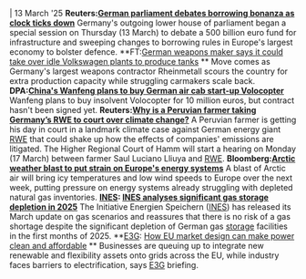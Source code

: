 | 13 March '25
**Reuters:[German parliament debates borrowing bonanza as clock ticks down](https://www.reuters.com/world/europe/german-parliament-debate-borrowing-bonanza-clock-ticks-down-2025-03-13/)**
Germany's outgoing lower house of parliament began a special session on Thursday (13 March) to debate a 500 billion euro fund for infrastructure and sweeping changes to borrowing rules in Europe's largest economy to bolster defence.
**FT:[German weapons maker says it could take over idle Volkswagen plants to produce tanks](https://www.ft.com/content/f4bb94b3-afba-4661-812b-bbba26d0f7ec) **
Move comes as Germany's largest weapons contractor Rheinmetall scours the country for extra production capacity while struggling carmakers scale back.
**DPA:[China's Wanfeng plans to buy German air cab start-up Volocopter](https://www.msn.com/en-gb/money/other/china-s-wanfeng-plans-to-buy-german-air-cab-start-up-volocopter/ar-AA1ALMTb)**
Wanfeng plans to buy insolvent Volocopter for 10 million euros, but contract hasn't been signed yet.
**Reuters:[Why is a Peruvian farmer taking Germany’s RWE to court over climate change?](https://www.reuters.com/sustainability/climate-energy/why-is-peruvian-farmer-taking-germanys-rwe-court-over-climate-change-2025-03-13/)**
A Peruvian farmer is getting his day in court in a landmark climate case against German energy giant [RWE](https://www.cleanenergywire.org/experts/rwe-ag) that could shake up how the effects of companies' emissions are litigated. The Higher Regional Court of Hamm will start a hearing on Monday (17 March) between farmer Saul Luciano Lliuya and [RWE](https://www.cleanenergywire.org/experts/rwe-ag).
**Bloomberg:[Arctic weather blast to put strain on Europe's energy systems](https://www.bloomberg.com/news/articles/2025-03-13/arctic-weather-blast-to-put-strain-on-europe-s-energy-systems)**
A blast of Arctic air will bring icy temperatures and low wind speeds to Europe over the next week, putting pressure on energy systems already struggling with depleted natural gas inventories.
**[INES](https://www.cleanenergywire.org/experts/ines): [INES analyses significant gas storage depletion in 2025](https://energien-speichern.de/en/ines-analyzes-significant-gas-storage-depletion-in-2025/)**
The Initiative Energien Speichern ([INES](https://www.cleanenergywire.org/experts/ines)) has released its March update on gas scenarios and reassures that there is no risk of a gas shortage despite the significant depletion of German gas [storage](https://www.cleanenergywire.org/glossary/letter_s#storage) facilities in the first months of 2025.
**[E3G](https://www.cleanenergywire.org/experts/e3g-third-generation-environmentalism): [How EU market design can make power clean and affordable](https://www.e3g.org/publications/how-eu-market-design-can-make-power-clean-and-affordable/) **
Businesses are queuing up to integrate new renewable and flexibility assets onto grids across the EU, while industry faces barriers to electrification, says [E3G](https://www.cleanenergywire.org/experts/e3g-third-generation-environmentalism) briefing.